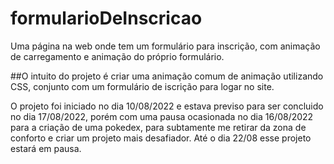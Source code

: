 # formularioDeInscricao
Uma página na web onde tem um formulário para inscrição, com animação de carregamento e animação do próprio formulário.


##O intuito do projeto é criar uma animação comum de animação utilizando CSS, conjunto com um formulário de iscrição para logar no site.

O projeto foi iniciado no dia 10/08/2022 e estava previso para ser concluido no dia 17/08/2022, porém com uma pausa ocasionada no dia 16/08/2022 para a criação de uma pokedex, para subtamente me retirar da zona de conforto e criar um projeto mais desafiador. Até o dia 22/08 esse projeto estará em pausa.
